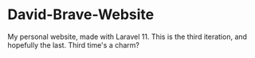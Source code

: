 # David-Brave-Website
My personal website, made with Laravel 11. This is the third iteration, and hopefully the last. Third time's a charm? 
